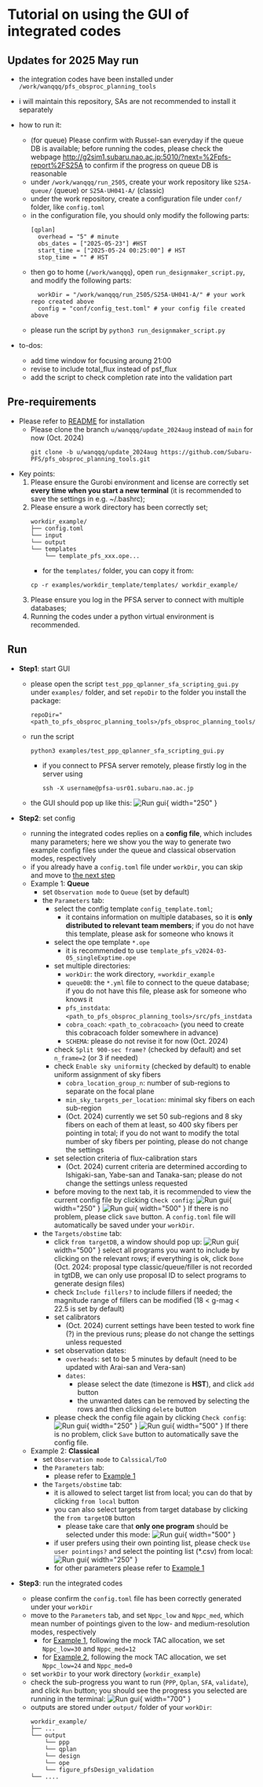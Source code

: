 # Tutorial on using the GUI of integrated codes

## Updates for 2025 May run

- the integration codes have been installed under `/work/wanqqq/pfs_obsproc_planning_tools`
- i will maintain this repository, SAs are not recommended to install it separately
- how to run it:
    - (for queue) Please confirm with Russel-san everyday if the queue DB is available; before running the codes, please check the webpage http://g2sim1.subaru.nao.ac.jp:5010/?next=%2Fpfs-report%2FS25A to confirm if the progress on queue DB is reasonable
    - under `/work/wanqqq/run_2505`, create your work repository like `S25A-queue/` (queue) or `S25A-UH041-A/` (classic)
    - under the work repository, create a configuration file under `conf/` folder, like `config.toml`
    - in the configuration file, you should only modify the following parts:
      ```
      [qplan]
        overhead = "5" # minute
        obs_dates = ["2025-05-23"] #HST
        start_time = ["2025-05-24 00:25:00"] # HST
        stop_time = "" # HST
      ```
    - then go to home (`/work/wanqqq`), open `run_designmaker_script.py`, and modify the following parts:
      ```
        workDir = "/work/wanqqq/run_2505/S25A-UH041-A/" # your work repo created above
        config = "conf/config_test.toml" # your config file created above
      ```
    - please run the script by `python3 run_designmaker_script.py`
 
- to-dos:
    - add time window for focusing aroung 21:00
    - revise to include total_flux instead of psf_flux
    - add the script to check completion rate into the validation part  
      
## Pre-requirements

- Please refer to [README](../README.md) for installation 
    - Please clone the branch `u/wanqqq/update_2024aug` instead of `main` for now (Oct. 2024)
        ```shell
        git clone -b u/wanqqq/update_2024aug https://github.com/Subaru-PFS/pfs_obsproc_planning_tools.git
        ```
- Key points:
    1. Please ensure the Gurobi environment and license are correctly set **every time when you start a new terminal** (it is recommended to save the settings in e.g. ~/.bashrc);
    2. Please ensure a work directory has been correctly set;
        ```shell
        workdir_example/
        ├── config.toml
        └── input
        └── output
        └── templates
            └── template_pfs_xxx.ope...
        ```
        - for the `templates/` folder, you can copy it from:
        ```shell
        cp -r examples/workdir_template/templates/ workdir_example/
        ```
    3. Please ensure you log in the PFSA server to connect with multiple databases;
    4. Running the codes under a python virtual environment is recommended.

## Run

- <a id="step1">**Step1**: start GUI</a>
    - please open the script `test_ppp_qplanner_sfa_scripting_gui.py` under `examples/` folder, and set `repoDir` to the folder you install the package:
        ```shell
        repoDir="<path_to_pfs_obsproc_planning_tools>/pfs_obsproc_planning_tools/src/pfs_obsproc_planning"
        ```
    - run the script
        ```shell
        python3 examples/test_ppp_qplanner_sfa_scripting_gui.py 
        ```
        - if you connect to PFSA server remotely, please firstly log in the server using
            ```shell
            ssh -X username@pfsa-usr01.subaru.nao.ac.jp
            ```
    - the GUI should pop up like this:
        ![Run gui](tutorial_fig/gui_window.png){ width="250" }

- <a id="step2">**Step2**: set config</a>
    - running the integrated codes replies on a **config file**, which includes many parameters; here we show you the way to generate two example config files under the queue and classical observation modes, respectively
    - if you already have a `config.toml` file under `workDir`, you can skip and move to [the next step](#step3)
    - <a id="example1">Example 1</a>: **Queue**
        - set `Observation mode` to `Queue` (set by default)
        - the `Parameters` tab:
            - select the config template `config_template.toml`; 
                - it contains information on multiple databases, so it is **only distributed to relevant team members**; if you do not have this template, please ask for someone who knows it
            - select the ope template `*.ope`
                - it is recommended to use `template_pfs_v2024-03-05_singleExptime.ope`
            - set multiple directories:
                - `workDir`: the work directory, =`workdir_example`
                - `queueDB`: the `*.yml` file to connect to the queue database; if you do not have this file, please ask for someone who knows it
                - `pfs_instdata`: `<path_to_pfs_obsproc_planning_tools>/src/pfs_instdata`
                - `cobra_coach`: `<path_to_cobracoach>` (you need to create this cobracoach folder somewhere in advance)
                - `SCHEMA`: please do not revise it for now (Oct. 2024)
            - check `Split 900-sec frame?` (checked by default) and set `n_frame=2` (or 3 if needed)
            - check `Enable sky uniformity` (checked by default) to enable uniform assignment of sky fibers
                - `cobra_location_group_n`: number of sub-regions to separate on the focal plane
                - `min_sky_targets_per_location`: minimal sky fibers on each sub-region
                - (Oct. 2024) currently we set 50 sub-regions and 8 sky fibers on each of them at least, so 400 sky fibers per pointing in total; if you do not want to modify the total number of sky fibers per pointing, please do not change the settings
            - set selection criteria of flux-calibration stars 
                - (Oct. 2024) current criteria are determined according to Ishigaki-san, Yabe-san and Tanaka-san; please do not change the settings unless requested
            - before moving to the next tab, it is recommended to view the current config file by clicking `Check config`:
                ![Run gui](tutorial_fig/gui_tab1.png){ width="250" }
                ![Run gui](tutorial_fig/gui_config_tab1.png){ width="500" }
                If there is no problem, please click `save` button. A `config.toml` file will automatically be saved under your `workDir`.
        - the `Targets/obstime` tab:
            - click `from targetDB`, a window should pop up:
                ![Run gui](tutorial_fig/gui_psl.png){ width="500" }
                select all programs you want to include by clicking on the relevant rows; if everything is ok, click `Done` 
                (Oct. 2024: proposal type classic/queue/filler is not recorded in tgtDB, we can only use proposal ID to select programs to generate design files) 
            - check `Include fillers?` to include fillers if needed; the magnitude range of fillers can be modified (18 < g-mag < 22.5 is set by default)
            - set calibrators
                - (Oct. 2024) current settings have been tested to work fine (?) in the previous runs; please do not change the settings unless requested
            - set observation dates:
                - `overheads`: set to be 5 minutes by default (need to be updated with Arai-san and Vera-san)
                - `dates`: 
                    - please select the date (timezone is **HST**), and click `add` button
                    - the unwanted dates can be removed by selecting the rows and then clicking `delete` button
            - please check the config file again by clicking `Check config`:
                ![Run gui](tutorial_fig/gui_tab2.png){ width="250" }
                ![Run gui](tutorial_fig/gui_config_tab2.png){ width="500" }
                If there is no problem, click `Save` button to automatically save the config file.
    - <a id="example2">Example 2</a>: **Classical**
        - set `Observation mode` to `Calssical/ToO`
        - the `Parameters` tab:
            - please refer to [Example 1](#example1)
        - the `Targets/obstime` tab:
            - it is allowed to select target list from local; you can do that by clicking `from local` button
            - you can also select targets from target database by clicking the `from targetDB` button
                - please take care that **only one program** should be selected under this mode:
                ![Run gui](tutorial_fig/gui_psl_cla.png){ width="500" }
            - if user prefers using their own pointing list, please check `Use user pointings?` and select the pointing list (*.csv) from local:
            ![Run gui](tutorial_fig/gui_tab2_cla.png){ width="250" }
            - for other parameters please refer to [Example 1](#example1)
- <a id="step3">**Step3**: run the integrated codes</a>
    - please confirm the `config.toml` file has been correctly generated under your `workDir`
    - move to the `Parameters` tab, and set `Nppc_low` and `Nppc_med`, which mean number of pointings given to the low- and medium-resolution modes, respectively
        - for [Example 1](#example1), following the mock TAC allocation, we set `Nppc_low=30` and `Nppc_med=12`
        - for [Example 2](#example2), following the mock TAC allocation, we set `Nppc_low=24` and `Nppc_med=0`
    - set `workDir` to your work directory (`workdir_example`)
    - check the sub-progress you want to run (`PPP`, `Qplan`, `SFA`, `validate`), and click `Run` button; you should see the progress you selected are running in the terminal:
    ![Run gui](tutorial_fig/gui_run.png){ width="700" }
    - outputs are stored under `output/` folder of your `workDir`:
        ```shell
        workdir_example/
        ├── ...
        └── output
            └── ppp
            └── qplan
            └── design
            └── ope
            └── figure_pfsDesign_validation
        └── ....
        ```



        

